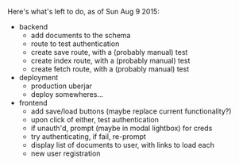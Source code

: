 Here's what's left to do, as of Sun Aug 9 2015:

- backend
  - add documents to the schema
  - route to test authentication
  - create save route, with a (probably manual) test
  - create index route, with a (probably manual) test
  - create fetch route, with a (probably manual) test
- deployment
  - production uberjar
  - deploy somewheres...
- frontend
  - add save/load buttons (maybe replace current functionality?)
  - upon click of either, test authentication
  - if unauth'd, prompt (maybe in modal lightbox) for creds
  - try authenticating, if fail, re-prompt
  - display list of documents to user, with links to load each
  - new user registration

